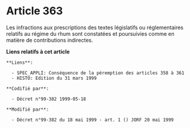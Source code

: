 # Article 363

Les infractions aux prescriptions des textes législatifs ou réglementaires relatifs au régime du rhum sont constatées et
poursuivies comme en matière de contributions indirectes.

**Liens relatifs à cet article**

	**Liens**:

	  - SPEC_APPLI: Conséquence de la péremption des articles 358 à 361
	  - HISTO: Edition du 31 mars 1999

	**Codifié par**:

	  - Décret n°99-382 1999-05-18

	**Modifié par**:

	  - Décret n°99-382 du 18 mai 1999 - art. 1 () JORF 20 mai 1999
